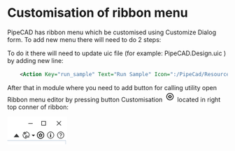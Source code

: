 # Customisation of ribbon menu
PipeCAD has ribbon menu which be customised using Customize Dialog form. 
To add new menu there will need to do 2 steps:

To do it there will need to update uic file (for example: PipeCAD.Design.uic ) by adding new line:
```xml
	<Action Key="run_sample" Text="Run Sample" Icon=":/PipeCad/Resources/project_import.png" ToolTip="Run Sample" Module="omp.sample" Function="omp.sample.ShowSample()" />
```
After that in module where you need to add button for calling utility open Ribbon menu editor by pressing button Customisation ![Ribbon Menu Editor](../../images/icons/customisation.png) located in right top conner of ribbon:

![Ribbon Menu Customisation](../../images/development/new_utility/customisation.png)